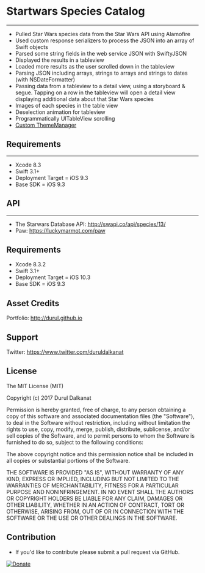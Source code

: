 # Startwars Species Catalog
-------------------------------------------------

- Pulled Star Wars species data from the Star Wars API using Alamofire
- Used custom response serializers to process the JSON into an array of Swift objects
- Parsed some string fields in the web service JSON with SwiftyJSON
- Displayed the results in a tableview
- Loaded more results as the user scrolled down in the tableview
- Parsing JSON including arrays, strings to arrays and strings to dates (with NSDateFormatter)
- Passing data from a tableview to a detail view, using a storyboard & segue. Tapping on a row in the tableview will open a detail view displaying additional data about that Star Wars species
- Images of each species in the table view
- Deselection animation for tableview
- Programmatically UITableView scrolling
- [Custom ThemeManager](https://github.com/durul/DRL-Theme-Manager)


## Requirements
-------------------------------------------------
- Xcode 8.3
- Swift 3.1+
- Deployment Target = iOS 9.3
- Base SDK = iOS 9.3


## API
-------------------------------------------------

- The Starwars Database API: http://swapi.co/api/species/13/
- Paw: https://luckymarmot.com/paw


## Requirements
- Xcode 8.3.2
- Swift 3.1+
- Deployment Target = iOS 10.3
- Base SDK = iOS 9.3

## Asset Credits
Portfolio: http://durul.github.io


## Support
Twitter: https://www.twitter.com/duruldalkanat


## License

The MIT License (MIT)

Copyright (c) 2017 Durul Dalkanat

Permission is hereby granted, free of charge, to any person obtaining a copy of this software and associated documentation files (the "Software"), to deal in the Software without restriction, including without limitation the rights to use, copy, modify, merge, publish, distribute, sublicense, and/or sell copies of the Software, and to permit persons to whom the Software is furnished to do so, subject to the following conditions:

The above copyright notice and this permission notice shall be included in all copies or substantial portions of the Software.

THE SOFTWARE IS PROVIDED "AS IS", WITHOUT WARRANTY OF ANY KIND, EXPRESS OR IMPLIED, INCLUDING BUT NOT LIMITED TO THE WARRANTIES OF MERCHANTABILITY, FITNESS FOR A PARTICULAR PURPOSE AND NONINFRINGEMENT. IN NO EVENT SHALL THE AUTHORS OR COPYRIGHT HOLDERS BE LIABLE FOR ANY CLAIM, DAMAGES OR OTHER LIABILITY, WHETHER IN AN ACTION OF CONTRACT, TORT OR OTHERWISE, ARISING FROM, OUT OF OR IN CONNECTION WITH THE SOFTWARE OR THE USE OR OTHER DEALINGS IN THE SOFTWARE.


## Contribution
- If you'd like to contribute please submit a pull request via GitHub.

[![Donate][image-1]][1]

[1]:	https://paypal.me/DurulDalkanat

[image-1]:	https://www.paypalobjects.com/en_US/i/btn/btn_donate_LG.gif
